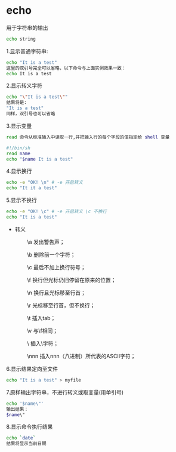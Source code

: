 # echo

用于字符串的输出

```bash
echo string
```



1.显示普通字符串:

```bash
echo "It is a test"
这里的双引号完全可以省略，以下命令与上面实例效果一致：
echo It is a test
```

2.显示转义字符

```bash
echo "\"It is a test\""
结果将是:
"It is a test"
同样，双引号也可以省略
```

 3.显示变量

```bash
read 命令从标准输入中读取一行,并把输入行的每个字段的值指定给 shell 变量

#!/bin/sh
read name 
echo "$name It is a test"
```

 4.显示换行

```bash
echo -e "OK! \n" # -e 开启转义
echo "It it a test"
```

 5.显示不换行

```bash
echo -e "OK! \c" # -e 开启转义 \c 不换行
echo "It is a test"
```

- 转义

　　　　\a 发出警告声； 

　　　　\b 删除前一个字符； 

　　　　\c 最后不加上换行符号； 

　　　　\f 换行但光标仍旧停留在原来的位置； 

　　　　\n 换行且光标移至行首； 

　　　　\r 光标移至行首，但不换行； 

　　　　\t 插入tab； 

　　　　\v 与\f相同； 

　　　　\\ 插入\字符； 

　　　　\nnn 插入nnn（八进制）所代表的ASCII字符；

6.显示结果定向至文件

```bash
echo "It is a test" > myfile
```

 7.原样输出字符串，不进行转义或取变量(用单引号)

```bash
echo '$name\"'
输出结果：
$name\"
```

8.显示命令执行结果

```bash
echo `date`
结果将显示当前日期
```